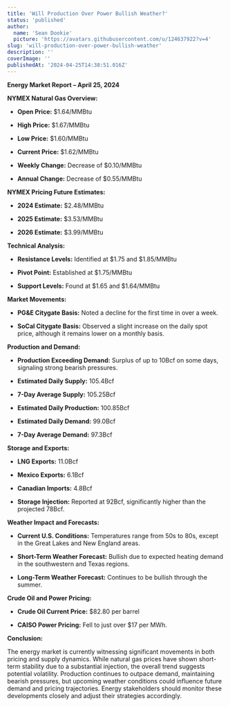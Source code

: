 ```yaml
---
title: 'Will Production Over Power Bullish Weather?'
status: 'published'
author:
  name: 'Sean Dookie'
  picture: 'https://avatars.githubusercontent.com/u/124637922?v=4'
slug: 'will-production-over-power-bullish-weather'
description: ''
coverImage: ''
publishedAt: '2024-04-25T14:38:51.016Z'
---
```


**Energy Market Report – April 25, 2024**

**NYMEX Natural Gas Overview:**

- **Open Price:** $1.64/MMBtu

- **High Price:** $1.67/MMBtu

- **Low Price:** $1.60/MMBtu

- **Current Price:** $1.62/MMBtu

- **Weekly Change:** Decrease of $0.10/MMBtu

- **Annual Change:** Decrease of $0.55/MMBtu

**NYMEX Pricing Future Estimates:**

- **2024 Estimate:** $2.48/MMBtu

- **2025 Estimate:** $3.53/MMBtu

- **2026 Estimate:** $3.99/MMBtu

**Technical Analysis:**

- **Resistance Levels:** Identified at $1.75 and $1.85/MMBtu

- **Pivot Point:** Established at $1.75/MMBtu

- **Support Levels:** Found at $1.65 and $1.64/MMBtu

**Market Movements:**

- **PG&E Citygate Basis:** Noted a decline for the first time in over a week.

- **SoCal Citygate Basis:** Observed a slight increase on the daily spot price, although it remains lower on a monthly basis.

**Production and Demand:**

- **Production Exceeding Demand:** Surplus of up to 10Bcf on some days, signaling strong bearish pressures.

- **Estimated Daily Supply:** 105\.4Bcf

- **7-Day Average Supply:** 105\.25Bcf

- **Estimated Daily Production:** 100\.85Bcf

- **Estimated Daily Demand:** 99\.0Bcf

- **7-Day Average Demand:** 97\.3Bcf

**Storage and Exports:**

- **LNG Exports:** 11\.0Bcf

- **Mexico Exports:** 6\.1Bcf

- **Canadian Imports:** 4\.8Bcf

- **Storage Injection:** Reported at 92Bcf, significantly higher than the projected 78Bcf.

**Weather Impact and Forecasts:**

- **Current U.S. Conditions:** Temperatures range from 50s to 80s, except in the Great Lakes and New England areas.

- **Short-Term Weather Forecast:** Bullish due to expected heating demand in the southwestern and Texas regions.

- **Long-Term Weather Forecast:** Continues to be bullish through the summer.

**Crude Oil and Power Pricing:**

- **Crude Oil Current Price:** $82.80 per barrel

- **CAISO Power Pricing:** Fell to just over $17 per MWh.

**Conclusion:**<br>

The energy market is currently witnessing significant movements in both pricing and supply dynamics. While natural gas prices have shown short-term stability due to a substantial injection, the overall trend suggests potential volatility. Production continues to outpace demand, maintaining bearish pressures, but upcoming weather conditions could influence future demand and pricing trajectories. Energy stakeholders should monitor these developments closely and adjust their strategies accordingly.

